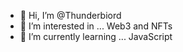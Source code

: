 - 👋 Hi, I’m @Thunderbiord
- 👀 I’m interested in ... Web3 and NFTs
- 🌱 I’m currently learning ... JavaScript

